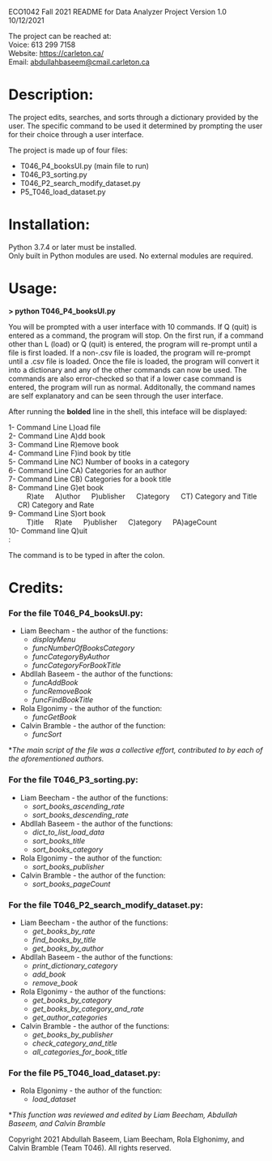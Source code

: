 ECO1042 Fall 2021 README for Data Analyzer Project Version 1.0 10/12/2021

The project can be reached at:<br>
Voice: 613 299 7158<br>
Website: https://carleton.ca/<br>
Email: abdullahbaseem@cmail.carleton.ca

# Description:
The project edits, searches, and sorts through a dictionary provided by the user. The specific command to be used it determined by prompting the user for their choice through a user interface.

The project is made up of four files:
  - T046_P4_booksUI.py (main file to run)
  - T046_P3_sorting.py
  - T046_P2_search_modify_dataset.py
  - P5_T046_load_dataset.py

# Installation:
Python 3.7.4 or later must be installed.<br>
Only built in Python modules are used. No external modules are required.

# Usage:
**> python T046_P4_booksUI.py**

You will be prompted with a user interface with 10 commands. If Q (quit) is entered as a command, the program will stop. On the first run, if a command other than L (load) or Q (quit) is entered, the program will re-prompt until a file is first loaded. If a non-.csv file is loaded, the program will re-prompt until a .csv file is loaded. Once the file is loaded, the program will convert it into a dictionary and any of the other commands can now be used. The commands are also error-checked so that if a lower case command is entered, the program will run as normal. Additonally, the command names are self explanatory and can be seen through the user interface.
 
After running the **bolded** line in the shell, this inteface will be displayed:

1- Command Line L)oad file<br>
2- Command Line A)dd book<br>
3- Command Line R)emove book<br>
4- Command Line F)ind book by title<br>
5- Command Line NC) Number of books in a category<br>
6- Command Line CA) Categories for an author<br>
7- Command Line CB) Categories for a book title<br>
8- Command Line G)et book<br>
	&emsp; &emsp; R)ate &emsp; A)uthor &emsp; P)ublisher &emsp; C)ategory &emsp; CT) Category and Title &emsp; CR) Category and Rate<br>
9- Command Line S)ort book<br>
	&emsp; &emsp; T)itle &emsp; R)ate &emsp; P)ublisher &emsp; C)ategory &emsp; PA)ageCount<br>
10- Command line Q)uit<br>
: 

The command is to be typed in after the colon.

# Credits:

### For the file T046_P4_booksUI.py:
- Liam Beecham - the author of the functions: 
  - _displayMenu_
  - _funcNumberOfBooksCategory_
  - _funcCategoryByAuthor_
  -  _funcCategoryForBookTitle_
- Abdllah Baseem - the author of the functions: 
  - _funcAddBook_
  - _funcRemoveBook_
  - _funcFindBookTitle_
- Rola Elgonimy - the author of the function:
  - _funcGetBook_
- Calvin Bramble - the author of the function: 
  - _funcSort_

*_The main script of the file was a collective effort, contributed to by each of the aforementioned authors._

### For the file T046_P3_sorting.py:
- Liam Beecham - the author of the functions: 
  - _sort_books_ascending_rate_
  - _sort_books_descending_rate_
- Abdllah Baseem - the author of the functions: 
  - _dict_to_list_load_data_
  - _sort_books_title_
  - _sort_books_category_
- Rola Elgonimy - the author of the function: 
  - _sort_books_publisher_
- Calvin Bramble - the author of the function: 
  - _sort_books_pageCount_

### For the file T046_P2_search_modify_dataset.py:
- Liam Beecham - the author of the functions:
  - _get_books_by_rate_
  - _find_books_by_title_
  - _get_books_by_author_
- Abdllah Baseem - the author of the functions:
  - _print_dictionary_category_
  - _add_book_
  - _remove_book_
- Rola Elgonimy - the author of the functions: 
  - _get_books_by_category_
  - _get_books_by_category_and_rate_
  - _get_author_categories_
- Calvin Bramble - the author of the functions:
   - _get_books_by_publisher_
   - _check_category_and_title_
   - _all_categories_for_book_title_

### For the file P5_T046_load_dataset.py:
- Rola Elgonimy - the author of the function: 
  - _load_dataset_

*_This function was reviewed and edited by Liam Beecham, Abdullah Baseem, and Calvin Bramble_

Copyright 2021 Abdullah Baseem, Liam Beecham, Rola Elghonimy, and Calvin Bramble (Team T046). All rights reserved.